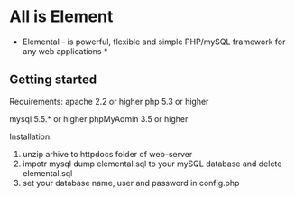 All is Element
==============

* Elemental - is powerful, flexible and simple PHP/mySQL framework for any web applications *

Getting started
---------------

Requirements:
apache 2.2 or higher
php 5.3 or higher

mysql 5.5.* or higher
phpMyAdmin 3.5 or higher




Installation:
1. unzip arhive to httpdocs folder of web-server
2. impotr mysql dump elemental.sql to your mySQL database and delete elemental.sql
3. set your database name, user and password in config.php

